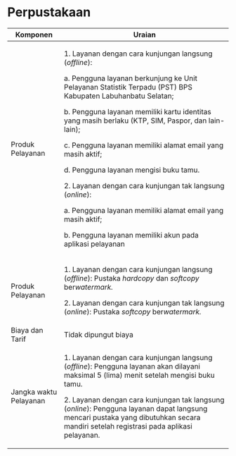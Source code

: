 # Perpustakaan



| Komponen               | Uraian                                                                                                                                                                                                                                                                                                                                                                                                                                                                                                                                                                                                                   |
| ---------------------- | ------------------------------------------------------------------------------------------------------------------------------------------------------------------------------------------------------------------------------------------------------------------------------------------------------------------------------------------------------------------------------------------------------------------------------------------------------------------------------------------------------------------------------------------------------------------------------------------------------------------------ |
| Produk Pelayanan       | <p>1. Layanan dengan cara kunjungan langsung (<em>offline</em>):</p><p>a. Pengguna layanan berkunjung ke Unit Pelayanan Statistik Terpadu (PST) BPS Kabupaten Labuhanbatu Selatan;</p><p>b. Pengguna layanan memiliki kartu identitas yang masih berlaku (KTP, SIM, Paspor, dan lain-lain);</p><p>c.  Pengguna layanan memiliki alamat email yang masih aktif;</p><p>d. Pengguna layanan mengisi buku tamu.</p><p>2. Layanan dengan cara kunjungan tak langsung (<em>online</em>):</p><p>a. Pengguna layanan memiliki alamat email yang masih aktif;</p><p>b. Pengguna layanan memiliki akun pada aplikasi pelayanan</p> |
| Produk Pelayanan       | <p>1.    Layanan dengan cara kunjungan langsung (<em>offline</em>): Pustaka <em>hardcopy</em> dan <em>softcopy</em> ber<em>watermark.</em></p><p>2.  Layanan dengan cara kunjungan tak langsung (<em>online</em>): Pustaka <em>softcopy</em> ber<em>watermark.</em></p>                                                                                                                                                                                                                                                                                                                                                  |
| Biaya dan Tarif        | Tidak dipungut biaya                                                                                                                                                                                                                                                                                                                                                                                                                                                                                                                                                                                                     |
| Jangka waktu Pelayanan | <p>1.    Layanan dengan cara kunjungan langsung (<em>offline</em>): Pengguna layanan akan dilayani maksimal 5 (lima) menit setelah mengisi buku tamu.</p><p>2.    Layanan dengan cara kunjungan tak langsung (<em>online</em>): Pengguna layanan dapat langsung mencari pustaka yang dibutuhkan secara mandiri setelah registrasi pada aplikasi pelayanan.</p>                                                                                                                                                                                                                                                           |
